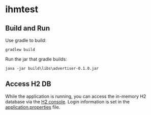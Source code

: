 # ihmtest

## Build and Run
Use gradle to build:
```
gradlew build
```

Run the jar that gradle builds:
```
java -jar build\libs\advertiser-0.1.0.jar
```

## Access H2 DB
While the application is running, you can access the in-memory H2 database via
the [H2 console](http://localhost:8080/h2). Login information is set in the [application.properties](src/main/resources/application.properties) file.


